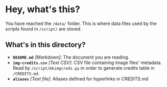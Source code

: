 Hey, what's this?
=================

You have reached the `/data/` folder. This is where data files used by the
scripts found in `/script/` are stored.

What's in this directory?
-------------------------

- **`README.md`** _[Markdown]_: The document you are reading.
- **`img-credits.csv`** _[Text CSV]_: CSV file containing image files' metadata.
Read by `/script/mkimgcreds.py` in order to generate credits table in
`/CREDITS.md`.
- **`aliases`** _[Text file]_: Aliases defined for hyperlinks in CREDITS.md
